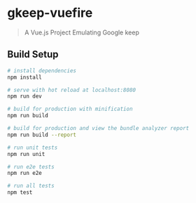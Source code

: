 # gkeep-vuefire

> A Vue.js Project Emulating Google keep

## Build Setup

``` bash
# install dependencies
npm install

# serve with hot reload at localhost:8080
npm run dev

# build for production with minification
npm run build

# build for production and view the bundle analyzer report
npm run build --report

# run unit tests
npm run unit

# run e2e tests
npm run e2e

# run all tests
npm test
```

<!-- For detailed explanation on how things work, checkout the [guide](http://vuejs-templates.github.io/webpack/) and [docs for vue-loader](http://vuejs.github.io/vue-loader). -->
